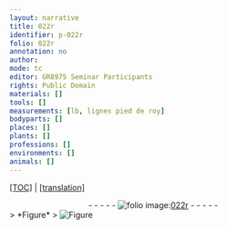 ```yaml
---
layout: narrative
title: 022r
identifier: p-022r
folio: 022r
annotation: no
author:
mode: tc
editor: GR8975 Seminar Participants
rights: Public Domain
materials: []
tools: []
measurements: [lb, lignes pied de roy]
bodyparts: []
places: []
plants: []
professions: []
environments: []
animals: []
---
```


<p><a href="{{ site.baseurl }}/diplomatic/" target="_blank">[TOC]</a> | <a href="{{ site.baseurl }}/texts/p-022r_tl/ target="_blank"">[translation]</a></p><div class="folio" align="center">- - - - - <a href="http://gallica.bnf.fr/ark:/12148/btv1b10500001g/f49.image" target="_blank"><img src="https://cu-mkp.github.io/2017-workshop-edition/assets/photo-icon.png" alt="folio image: " style="display:inline-block; margin-bottom:-3px;"/>022r</a> - - - - - </div>  
 <span class="del"> 
> *Figure*
> <a href="https://drive.google.com/open?id=0B9-oNrvWdlO5dWtBam9HWEpiaHc" target="_blank"><img src="https://cu-mkp.github.io/GR8975-edition/assets/photo-icon.png" alt="Figure" style="display:inline-block; margin-bottom:-3px;"/></a>
 </span> 
